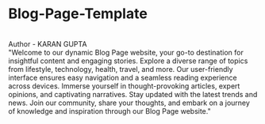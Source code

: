 # Blog-Page-Template
<br>
Author - KARAN GUPTA
<br>
"Welcome to our dynamic Blog Page website, your go-to destination for insightful content and engaging stories.
Explore a diverse range of topics from lifestyle, technology, health, travel, and more. Our user-friendly interface ensures easy navigation and a seamless reading experience across devices.
Immerse yourself in thought-provoking articles, expert opinions, and captivating narratives. Stay updated with the latest trends and news.
Join our community, share your thoughts, and embark on a journey of knowledge and inspiration through our Blog Page website."
